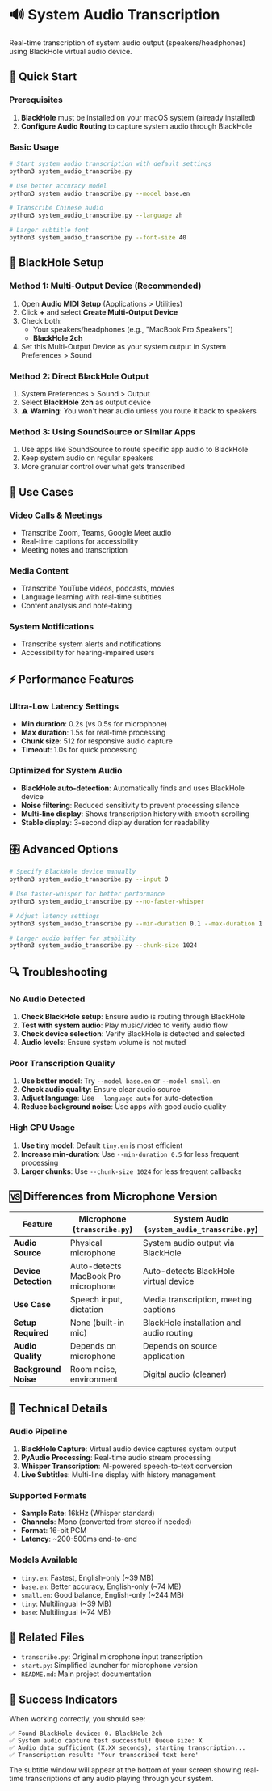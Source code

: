 # 🔊 System Audio Transcription

Real-time transcription of system audio output (speakers/headphones) using BlackHole virtual audio device.

## 🚀 Quick Start

### Prerequisites
1. **BlackHole** must be installed on your macOS system (already installed)
2. **Configure Audio Routing** to capture system audio through BlackHole

### Basic Usage

```bash
# Start system audio transcription with default settings
python3 system_audio_transcribe.py

# Use better accuracy model
python3 system_audio_transcribe.py --model base.en

# Transcribe Chinese audio
python3 system_audio_transcribe.py --language zh

# Larger subtitle font
python3 system_audio_transcribe.py --font-size 40
```

## 🔧 BlackHole Setup

### Method 1: Multi-Output Device (Recommended)
1. Open **Audio MIDI Setup** (Applications > Utilities)
2. Click **+** and select **Create Multi-Output Device**
3. Check both:
   - Your speakers/headphones (e.g., "MacBook Pro Speakers")
   - **BlackHole 2ch**
4. Set this Multi-Output Device as your system output in System Preferences > Sound

### Method 2: Direct BlackHole Output
1. System Preferences > Sound > Output
2. Select **BlackHole 2ch** as output device
3. ⚠️ **Warning**: You won't hear audio unless you route it back to speakers

### Method 3: Using SoundSource or Similar Apps
1. Use apps like SoundSource to route specific app audio to BlackHole
2. Keep system audio on regular speakers
3. More granular control over what gets transcribed

## 🎯 Use Cases

### Video Calls & Meetings
- Transcribe Zoom, Teams, Google Meet audio
- Real-time captions for accessibility
- Meeting notes and transcription

### Media Content
- Transcribe YouTube videos, podcasts, movies
- Language learning with real-time subtitles
- Content analysis and note-taking

### System Notifications
- Transcribe system alerts and notifications
- Accessibility for hearing-impaired users

## ⚡ Performance Features

### Ultra-Low Latency Settings
- **Min duration**: 0.2s (vs 0.5s for microphone)
- **Max duration**: 1.5s for real-time processing
- **Chunk size**: 512 for responsive audio capture
- **Timeout**: 1.0s for quick processing

### Optimized for System Audio
- **BlackHole auto-detection**: Automatically finds and uses BlackHole device
- **Noise filtering**: Reduced sensitivity to prevent processing silence
- **Multi-line display**: Shows transcription history with smooth scrolling
- **Stable display**: 3-second display duration for readability

## 🎛️ Advanced Options

```bash
# Specify BlackHole device manually
python3 system_audio_transcribe.py --input 0

# Use faster-whisper for better performance
python3 system_audio_transcribe.py --no-faster-whisper

# Adjust latency settings
python3 system_audio_transcribe.py --min-duration 0.1 --max-duration 1.0

# Larger audio buffer for stability
python3 system_audio_transcribe.py --chunk-size 1024
```

## 🔍 Troubleshooting

### No Audio Detected
1. **Check BlackHole setup**: Ensure audio is routing through BlackHole
2. **Test with system audio**: Play music/video to verify audio flow
3. **Check device selection**: Verify BlackHole is detected and selected
4. **Audio levels**: Ensure system volume is not muted

### Poor Transcription Quality
1. **Use better model**: Try `--model base.en` or `--model small.en`
2. **Check audio quality**: Ensure clear audio source
3. **Adjust language**: Use `--language auto` for auto-detection
4. **Reduce background noise**: Use apps with good audio quality

### High CPU Usage
1. **Use tiny model**: Default `tiny.en` is most efficient
2. **Increase min-duration**: Use `--min-duration 0.5` for less frequent processing
3. **Larger chunks**: Use `--chunk-size 1024` for less frequent callbacks

## 🆚 Differences from Microphone Version

| Feature | Microphone (`transcribe.py`) | System Audio (`system_audio_transcribe.py`) |
|---------|------------------------------|---------------------------------------------|
| **Audio Source** | Physical microphone | System audio output via BlackHole |
| **Device Detection** | Auto-detects MacBook Pro microphone | Auto-detects BlackHole virtual device |
| **Use Case** | Speech input, dictation | Media transcription, meeting captions |
| **Setup Required** | None (built-in mic) | BlackHole installation and audio routing |
| **Audio Quality** | Depends on microphone | Depends on source application |
| **Background Noise** | Room noise, environment | Digital audio (cleaner) |

## 📝 Technical Details

### Audio Pipeline
1. **BlackHole Capture**: Virtual audio device captures system output
2. **PyAudio Processing**: Real-time audio stream processing
3. **Whisper Transcription**: AI-powered speech-to-text conversion
4. **Live Subtitles**: Multi-line display with history management

### Supported Formats
- **Sample Rate**: 16kHz (Whisper standard)
- **Channels**: Mono (converted from stereo if needed)
- **Format**: 16-bit PCM
- **Latency**: ~200-500ms end-to-end

### Models Available
- `tiny.en`: Fastest, English-only (~39 MB)
- `base.en`: Better accuracy, English-only (~74 MB)
- `small.en`: Good balance, English-only (~244 MB)
- `tiny`: Multilingual (~39 MB)
- `base`: Multilingual (~74 MB)

## 🔗 Related Files

- `transcribe.py`: Original microphone input transcription
- `start.py`: Simplified launcher for microphone version
- `README.md`: Main project documentation

## 🎉 Success Indicators

When working correctly, you should see:
```
✅ Found BlackHole device: 0. BlackHole 2ch
✅ System audio capture test successful! Queue size: X
✅ Audio data sufficient (X.XX seconds), starting transcription...
✅ Transcription result: 'Your transcribed text here'
```

The subtitle window will appear at the bottom of your screen showing real-time transcriptions of any audio playing through your system.
